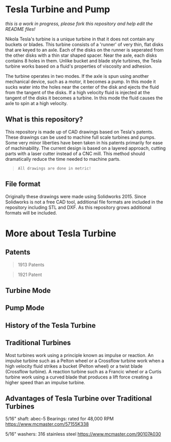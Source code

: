 # Tesla Turbine and Pump

*this is a work in progress, please fork this repository and help edit the README files!*

Nikola Tesla's turbine is a unique turbine in that it does not contain any buckets or blades. This turbine consists of a 'runner' of very thin, flat disks that are keyed to an axle. Each of the disks on the runner is seperated from the other disks with a thin star shaped spacer. Near the axle, each disks contains 8 holes in them. Unlike bucket and blade style turbines, the Tesla turbine works based on a fluid's properties of viscosity and adhesion. 

The turbine operates in two modes. If the axle is spun using another mechanical device, such as a motor, it becomes a pump. In this mode it sucks water into the holes near the center of the disk and ejects the fluid from the tangent of the disks. If a high velocity fluid is injected at the tangent of the disks it becomes a turbine. In this mode the fluid causes the axle to spin at a high velocity.

## What is this repository?

This repository is made up of CAD drawings based on Tesla's patents. These drawings can be used to machine full scale turbines and pumps. Some very minor liberties have been taken in his patents primarily for ease of machinability. The current design is based on a layered approach, cutting parts with a laser cutter instead of a CNC mill. This method should dramatically reduce the time needed to machine parts. 

> `All drawings are done in metric!`

## File format

Originally these drawings were made using Solidworks 2015. Since Solidworks is not a free CAD tool, additional file formats are included in the repository including STL and DXF. As this repository grows additional formats will be included.

# More about Tesla Turbine

## Patents

> 1913 Patents


> 1921 Patent



## Turbine Mode

## Pump Mode


## History of the Tesla Turbine

## Traditional Turbines
Most turbines work using a principle known as impulse or reaction. An impulse turbine such as a Pelton wheel or a Crossflow turbine work when a high velocity fluid strikes a bucket (Pelton wheel) or a twist blade (Crossflow turbine). A reaction turbine such as a Francic wheel or a Curtis turbine work using a curved blade that produces a lift force creating a higher speed than an impulse turbine.

## Advantages of Tesla Turbine over Traditional Turbines


5/16" shaft:
abec-5 Bearings:
rated for 48,000 RPM
https://www.mcmaster.com/57155K338

5/16" washers:
316 stainless steel
https://www.mcmaster.com/90107A030
